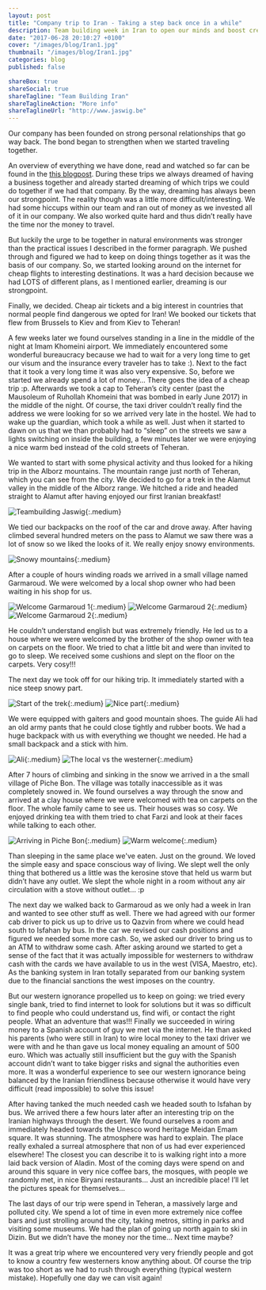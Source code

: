 ```yaml
---
layout: post
title: "Company trip to Iran - Taking a step back once in a while"
description: Team building week in Iran to open our minds and boost creativity and cohesion.
date: "2017-06-28 20:10:27 +0100"
cover: "/images/blog/Iran1.jpg"
thumbnail: "/images/blog/Iran1.jpg"
categories: blog
published: false

shareBox: true
shareSocial: true
shareTagline: "Team Building Iran"
shareTaglineAction: "More info"
shareTaglineUrl: "http://www.jaswig.be"
---
```


Our company has been founded on strong personal relationships that go way back. The bond began to strengthen when we started traveling together.
<!--more-->

An overview of everything we have done, read and watched so far can be found in the [this blogpost](http://www.jaswig.be/blog/2016/07/12/foundational-content-for-jaswig.html). During these trips we always dreamed of having a business together and already started dreaming of which trips we could do together if we had that company. By the way, dreaming has always been our strongpoint. The reality though was a little more difficult/interesting. We had some hiccups within our team and ran out of money as we invested all of it in our company. We also worked quite hard and thus didn’t really have the time nor the money to travel. 

But luckily the urge to be together in natural environments was stronger than the practical issues I described in the former paragraph. We pushed through and figured we had to keep on doing things together as it was the basis of our company. So, we started looking around on the internet for cheap flights to interesting destinations. It was a hard decision because we had LOTS of different plans, as I mentioned earlier, dreaming is our strongpoint. 

Finally, we decided. Cheap air tickets and a big interest in countries that normal people find dangerous we opted for Iran! We booked our tickets that flew from Brussels to Kiev and from Kiev to Teheran!

A few weeks later we found ourselves standing in a line in the middle of the night at Imam Khomeini airport. We immediately encountered some wonderful bureaucracy because we had to wait for a very long time to get our visum and the insurance every traveler has to take :). Next to the fact that it took a very long time it was also very expensive. So, before we started we already spend a lot of money… There goes the idea of a cheap trip :p. Afterwards we took a cap to Teheran’s city center (past the Mausoleum of Ruhollah Khomeini that was bombed in early June 2017) in the middle of the night. Of course, the taxi driver couldn’t really find the address we were looking for so we arrived very late in the hostel. We had to wake up the guardian, which took a while as well. Just when it started to dawn on us that we than probably had to “sleep” on the streets we saw a lights switching on inside the building, a few minutes later we were enjoying a nice warm bed instead of the cold streets of Teheran.

We wanted to start with some physical activity and thus looked for a hiking trip in the Alborz mountains. The mountain range just north of Teheran, which you can see from the city. We decided to go for a trek in the Alamut valley in the middle of the Alborz range. We hitched a ride and headed straight to Alamut after having enjoyed our first Iranian breakfast!

![Teambuilding Jaswig](/images/blog/Iran14.jpg){:.medium}

We tied our backpacks on the roof of the car and drove away. After having climbed several hundred meters on the pass to Alamut we saw there was a lot of snow so we liked the looks of it. We really enjoy snowy environments.

![Snowy mountains](/images/blog/Iran15.jpg){:.medium}

After a couple of hours winding roads we arrived in a small village named Garmaroud. We were welcomed by a local shop owner who had been waiting in his shop for us.

![Welcome Garmaroud 1](/images/blog/Iran5.jpg){:.medium}
![Welcome Garmaroud 2](/images/blog/Iran6.jpg){:.medium}
![Welcome Garmaroud 2](/images/blog/Iran12.jpg){:.medium}

He couldn’t understand english but was extremely friendly. He led us to a house where we were welcomed by the brother of the shop owner with tea on carpets on the floor. We tried to chat a little bit and were than invited to go to sleep. We received some cushions and slept on the floor on the carpets. Very cosy!!!

The next day we took off for our hiking trip. It immediately started with a nice steep snowy part.

![Start of the trek](/images/blog/Iran7.jpg){:.medium}
![Nice part](/images/blog/Iran16.jpg){:.medium}

We were equipped with gaiters and good mountain shoes. The guide Ali had an old army pants that he could close tightly and rubber boots. We had a huge backpack with us with everything we thought we needed. He had a small backpack and a stick with him. 

![Ali](/images/blog/Iran13.jpg){:.medium}
![The local vs the westerner](/images/blog/Iran9.jpg){:.medium}

After 7 hours of climbing and sinking in the snow we arrived in a the small village of Piche Bon. The village was totally inaccessible as it was completely snowed in. We found ourselves a way through the snow and arrived at a clay house where we were welcomed with tea on carpets on the floor. The whole family came to see us.  Their houses was so cosy. We enjoyed drinking tea with them tried to chat Farzi and look at their faces while talking to each other. 

![Arriving in Piche Bon](/images/blog/Iran8.jpg){:.medium}
![Warm welcome](/images/blog/Iran4.jpg){:.medium}

Than sleeping in the same place we've eaten. Just on the ground. We loved the simple easy and space conscious way of living. We slept well the only thing that bothered us a little was the kerosine stove that held us warm but didn’t have any outlet. We slept the whole night in a room without any air circulation with a stove without outlet… :p 

The next day we walked back to Garmaroud as we only had a week in Iran and wanted to see other stuff as well. There we had agreed with our former cab driver to pick us up to drive us to Qazvin from where we could head south to Isfahan by bus. In the car we revised our cash positions and figured we needed some more cash. So, we asked our driver to bring us to an ATM to withdraw some cash. After asking around we started to get a sense of the fact that it was actually impossible for westerners to withdraw cash with the cards we have available to us in the west (VISA, Maestro, etc). As the banking system in Iran totally separated from our banking system due to the financial sanctions the west imposes on the country. 

But our western ignorance propelled us to keep on going: we tried every single bank, tried to find internet to look for solutions but it was so difficult to find people who could understand us, find wifi, or contact the right people. What an adventure that was!!! Finally we succeeded in wiring money to a Spanish account of guy we met via the internet. He than asked his parents (who were still in Iran) to wire local money to the taxi driver we were with and he than gave us local money equaling an amount of 500 euro. Which was actually still insufficient but the guy with the Spanish account didn’t want to take bigger risks and signal the authorities even more. It was a wonderful experience to see our western ignorance being balanced by the Iranian friendliness because otherwise it would have very difficult (read impossible) to solve this issue!

After having tanked the much needed cash we headed south to Isfahan by bus. We arrived there a few hours later after an interesting trip on the Iranian highways through the desert. We found ourselves a room and immediately headed towards the Unesco word heritage Meidan Emam square. It was stunning. The atmosphere was hard to explain. The place really exhaled a surreal atmosphere that non of us had ever experienced elsewhere! The closest you can describe it to is walking right into a more laid back version of Aladin. Most of the coming days were spend on and around this square in very nice coffee bars, the mosques, with people we randomly met, in nice Biryani restaurants… Just an incredible place! I’ll let the pictures speak for themselves… 

The last days of our trip were spend in Teheran, a massively large and polluted city. We spend a lot of time in even more extremely nice coffee bars and just strolling around the city, taking metros, sitting in parks and visiting some museums. We had the plan of going up north again to ski in Dizin. But we didn’t have the money nor the time… Next time maybe?

It was a great trip where we encountered very very friendly people and got to know a country few westerners know anything about. Of course the trip was too short as we had to rush through everything (typical western mistake). Hopefully one day we can visit again!
